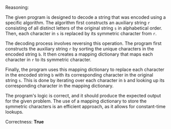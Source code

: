Reasoning:

The given program is designed to decode a string that was encoded using a specific algorithm. The algorithm first constructs an auxiliary string `r` consisting of all distinct letters of the original string `s` in alphabetical order. Then, each character in `s` is replaced by its symmetric character from `r`.

The decoding process involves reversing this operation. The program first constructs the auxiliary string `r` by sorting the unique characters in the encoded string `b`. It then creates a mapping dictionary that maps each character in `r` to its symmetric character.

Finally, the program uses this mapping dictionary to replace each character in the encoded string `b` with its corresponding character in the original string `s`. This is done by iterating over each character in `b` and looking up its corresponding character in the mapping dictionary.

The program's logic is correct, and it should produce the expected output for the given problem. The use of a mapping dictionary to store the symmetric characters is an efficient approach, as it allows for constant-time lookups.

Correctness: **True**